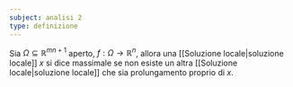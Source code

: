```yaml
---
subject: analisi 2
type: definizione
---
```

Sia $\Omega\subseteq\mathbb{R}^{mn+1}$ aperto, $f:\Omega\to\mathbb{R}^n$, allora una [[Soluzione locale|soluzione locale]] $x$ si dice massimale se non esiste un altra [[Soluzione locale|soluzione locale]] che sia prolungamento proprio di $x$.